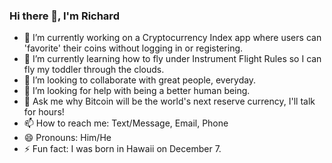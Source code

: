### Hi there 👋, I'm Richard


- 🔭 I’m currently working on a Cryptocurrency Index app where users can 'favorite' their coins without logging in or registering.
- 🌱 I’m currently learning how to fly under Instrument Flight Rules so I can fly my toddler through the clouds.
- 👯 I’m looking to collaborate with great people, everyday.
- 🤔 I’m looking for help with being a better human being. 
- 💬 Ask me why Bitcoin will be the world's next reserve currency, I'll talk for hours!
- 📫 How to reach me: Text/Message, Email, Phone
- 😄 Pronouns: Him/He
- ⚡ Fun fact: I was born in Hawaii on December 7.


